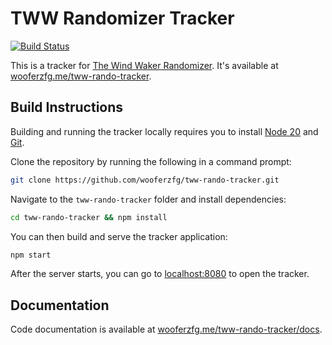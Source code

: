 # TWW Randomizer Tracker

[![Build Status](https://github.com/wooferzfg/tww-rando-tracker/workflows/CI/badge.svg)](https://github.com/wooferzfg/tww-rando-tracker/actions)

This is a tracker for [The Wind Waker Randomizer](https://github.com/LagoLunatic/wwrando). It's available at [wooferzfg.me/tww-rando-tracker](https://www.wooferzfg.me/tww-rando-tracker/).

## Build Instructions

Building and running the tracker locally requires you to install [Node 20](https://nodejs.org/en/download/) and [Git](https://git-scm.com/downloads).

Clone the repository by running the following in a command prompt:
```bash
git clone https://github.com/wooferzfg/tww-rando-tracker.git
```

Navigate to the `tww-rando-tracker` folder and install dependencies:
```bash
cd tww-rando-tracker && npm install
```
You can then build and serve the tracker application:
```bash
npm start
```
After the server starts, you can go to [localhost:8080](http://localhost:8080/) to open the tracker.

## Documentation

Code documentation is available at [wooferzfg.me/tww-rando-tracker/docs](https://www.wooferzfg.me/tww-rando-tracker/docs).
